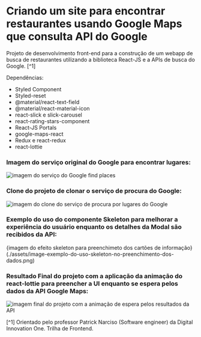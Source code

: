 # Criando um site para encontrar restaurantes usando Google Maps que consulta API do Google


Projeto de desenvolvimento front-end para a construção de um webapp de busca de restaurantes utilizando a biblioteca React-JS e a APIs de busca do Google. [^1]



Dependências:

- Styled Component
- Styled-reset
- @material/react-text-field
- @material/react-material-icon
- react-slick e slick-carousel 
- react-rating-stars-component
- React-JS Portals
- google-maps-react
- Redux e react-redux
- react-lottie


### Imagem do serviço original do Google para encontrar lugares:
![imagem do serviço do Google find places](./assets/serviço-google-find.png)



### Clone do projeto de clonar o serviço de procura do Google:
![imagem do clone do serviço de procura por lugares do Google](./assets/clone-do-serviço-google-find.png)


### Exemplo do uso do componente Skeleton para melhorar a experiência do usuário enquanto os detalhes da Modal são recibidos da API:
{imagem do efeito skeleton para preenchimeto dos cartões de informação}(./assets/image-exemplo-do-uso-skeleton-no-preenchimento-dos-dados.png)


### Resultado Final do projeto com a aplicação da animação do react-lottie para preencher a UI enquanto se espera pelos dados da API Google Maps:
![imagem final do projeto com a animação de espera pelos resultados da API](./assets/project-image.png)





[^1] Orientado pelo professor Patrick Narciso (Software engineer) da Digital Innovation One. Trilha de Frontend.

